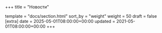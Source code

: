 +++
title = "Новости"

template = "docs/section.html"
sort_by = "weight"
weight = 50
draft = false
[extra]
date = 2025-05-01T08:00:00+00:00
updated = 2021-05-01T08:00:00+00:00
+++
